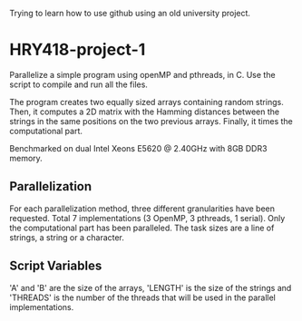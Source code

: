 Trying to learn how to use github using an old university project.


# HRY418-project-1

Parallelize a simple program using openMP and pthreads, in C. Use the script to compile and run all the files.

The program creates two equally sized arrays containing random strings. Then, it computes a 2D matrix with the Hamming distances between the strings in the same positions on the two previous arrays. Finally, it times the computational part.

Benchmarked on dual Intel Xeons E5620 @ 2.40GHz with 8GB DDR3 memory.

## Parallelization

For each parallelization method, three different granularities have been requested. Total 7 implementations (3 OpenMP, 3 pthreads, 1 serial). Only the computational part has been paralleled. The task sizes are a line of strings, a string or a character.


## Script Variables

'A' and 'B' are the size of the arrays, 'LENGTH' is the size of the strings and 'THREADS' is the number of the threads that will be used in the parallel implementations.
